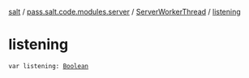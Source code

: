 [salt](../../index.md) / [pass.salt.code.modules.server](../index.md) / [ServerWorkerThread](index.md) / [listening](./listening.md)

# listening

`var listening: `[`Boolean`](https://kotlinlang.org/api/latest/jvm/stdlib/kotlin/-boolean/index.html)